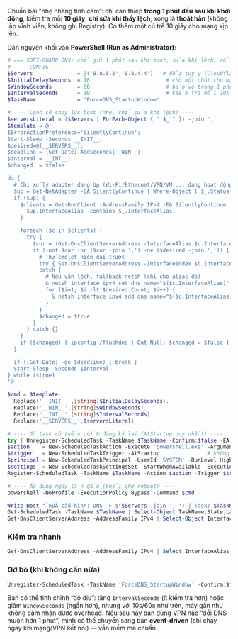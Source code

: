 Chuẩn bài “nhẹ nhàng tình cảm”: chỉ can thiệp **trong 1 phút đầu sau khi khởi động**, kiểm tra mỗi **10 giây**, **chỉ sửa khi thấy lệch**, xong là **thoát hẳn** (không lặp vĩnh viễn, không ghi Registry). Có thêm một cú trễ 10 giây cho mạng kịp lên.

Dán nguyên khối vào **PowerShell (Run as Administrator)**:

```powershell
# === SOFT-GUARD DNS: chỉ giữ 1 phút sau khi boot, sửa khi lệch, rồi thoát ===
# ---- CONFIG ----
$Servers              = @('8.8.8.8','8.8.4.4')   # đổi tuỳ ý (Cloudflare: @('1.1.1.1','1.0.0.1'))
$InitialDelaySeconds  = 10                        # chờ một chút cho mạng lên
$WindowSeconds        = 60                        # bảo vệ trong 1 phút đầu sau khi boot
$IntervalSeconds      = 10                        # kiểm tra mỗi 10s trong cửa sổ 1 phút
$TaskName             = 'ForceDNS_StartupWindow'

# ---- Lệnh sẽ chạy lúc boot (nhẹ, chỉ sửa khi lệch) ----
$serversLiteral = ($Servers | ForEach-Object { "'$_'" }) -join ','
$template = @'
$ErrorActionPreference='SilentlyContinue';
Start-Sleep -Seconds __INIT__;
$desired=@(__SERVERS__);
$deadline = (Get-Date).AddSeconds(__WIN__);
$interval = __INT__;
$changed  = $false

do {
  # Chỉ xử lý adapter đang Up (Wi-Fi/Ethernet/VPN/VM ... đang hoạt động)
  $up = Get-NetAdapter -EA SilentlyContinue | Where-Object { $_.Status -eq 'Up' }
  if ($up) {
    $clients = Get-DnsClient -AddressFamily IPv4 -EA SilentlyContinue | Where-Object {
      $up.InterfaceAlias -contains $_.InterfaceAlias
    }

    foreach ($c in $clients) {
      try {
        $cur = (Get-DnsClientServerAddress -InterfaceAlias $c.InterfaceAlias -AddressFamily IPv4 -EA SilentlyContinue).ServerAddresses
        if (-not $cur -or ($cur -join ',') -ne ($desired -join ',')) {
          # Thử cmdlet hiện đại trước
          try { Set-DnsClientServerAddress -InterfaceIndex $c.InterfaceIndex -ServerAddresses $desired -EA Stop }
          catch {
            # Nếu vẫn lệch, fallback netsh (chỉ cho alias đó)
            & netsh interface ipv4 set dns name="$($c.InterfaceAlias)" static $desired[0] primary | Out-Null
            for ($i=1; $i -lt $desired.Count; $i++) {
              & netsh interface ipv4 add dns name="$($c.InterfaceAlias)" address=$desired[$i] index=$($i+1) | Out-Null
            }
          }
          $changed = $true
        }
      } catch {}
    }
    if ($changed) { ipconfig /flushdns | Out-Null; $changed = $false }
  }

  if ((Get-Date) -ge $deadline) { break }
  Start-Sleep -Seconds $interval
} while ($true)
'@

$cmd = $template.
  Replace('__INIT__',[string]$InitialDelaySeconds).
  Replace('__WIN__',[string]$WindowSeconds).
  Replace('__INT__',[string]$IntervalSeconds).
  Replace('__SERVERS__',$serversLiteral)

# ---- Gỡ task cũ (nếu có) & đăng ký lại (AtStartup duy nhất) ----
try { Unregister-ScheduledTask -TaskName $TaskName -Confirm:$false -EA SilentlyContinue } catch {}
$action    = New-ScheduledTaskAction -Execute 'powershell.exe' -Argument "-NoProfile -ExecutionPolicy Bypass -WindowStyle Hidden -Command `"$cmd`""
$trigger   = New-ScheduledTaskTrigger -AtStartup               # không dùng -Delay để tương thích 5.1; delay nằm trong $cmd
$principal = New-ScheduledTaskPrincipal -UserId 'SYSTEM' -RunLevel Highest
$settings  = New-ScheduledTaskSettingsSet -StartWhenAvailable -ExecutionTimeLimit (New-TimeSpan -Minutes 5)
Register-ScheduledTask -TaskName $TaskName -Action $action -Trigger $trigger -Principal $principal -Settings $settings -Force | Out-Null

# ---- Áp dụng ngay lần đầu (khỏi chờ reboot) ----
powershell -NoProfile -ExecutionPolicy Bypass -Command $cmd

Write-Host "`nĐÃ cấu hình: DNS -> $($Servers -join ', ') | Task: $TaskName (AtStartup, bảo vệ $WindowSeconds s, kiểm tra mỗi $IntervalSeconds s)." -ForegroundColor Green
Get-ScheduledTask -TaskName $TaskName | Select-Object TaskName,State,LastRunTime
Get-DnsClientServerAddress -AddressFamily IPv4 | Select-Object InterfaceAlias,ServerAddresses
```

### Kiểm tra nhanh

```powershell
Get-DnsClientServerAddress -AddressFamily IPv4 | Select InterfaceAlias,ServerAddresses
```

### Gỡ bỏ (khi không cần nữa)

```powershell
Unregister-ScheduledTask -TaskName 'ForceDNS_StartupWindow' -Confirm:$false
```

Bạn có thể tinh chỉnh “độ dịu”: tăng `IntervalSeconds` (ít kiểm tra hơn) hoặc giảm `WindowSeconds` (ngắn hơn), nhưng với 10s/60s như trên, máy gần như không cảm nhận được overhead. Nếu sau này bạn dùng VPN nào “đổi DNS muộn hơn 1 phút”, mình có thể chuyển sang bản **event-driven** (chỉ chạy ngay khi mạng/VPN kết nối) — vẫn mềm mà chuẩn.
